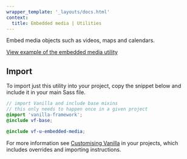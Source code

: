 ```yaml
---
wrapper_template: '_layouts/docs.html'
context:
  title: Embedded media | Utilities
---
```


Embed media objects such as videos, maps and calendars.

<div class="embedded-example"><a href="/docs/examples/utilities/embedded-media/" class="js-example" data-height="600">
View example of the embedded media utility
</a></div>

## Import

To import just this utility into your project, copy the snippet below and include it in your main Sass file.

```scss
// import Vanilla and include base mixins
// this only needs to happen once in a given project
@import 'vanilla-framework';
@include vf-base;

@include vf-u-embedded-media;
```

For more information see [Customising Vanilla](/docs/customising-vanilla/) in your projects, which includes overrides and importing instructions.
